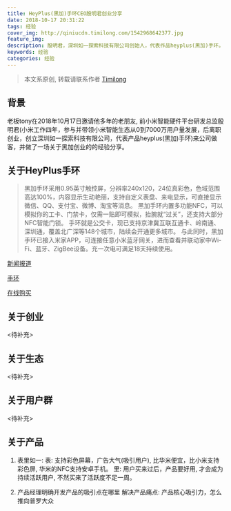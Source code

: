 ```yaml
---
title: HeyPlus(黑加)手环CEO殷明君创业分享
date: 2018-10-17 20:31:22
tags: 经验
cover_img: http://qiniucdn.timilong.com/1542968642377.jpg
feature_img:
description: 殷明君，深圳如一探索科技有限公司创始人，代表作品heyplus(黑加)手环。
keywords: 经验
categories: 经验
---
```


> 本文系原创, 转载请联系作者 [Timilong](http://blog.timilong.com/about)

## 背景
老板tony在2018年10月17日邀请他多年的老朋友, 前小米智能硬件平台研发总监殷明君(小米工作四年，参与并带领小米智能生态从0到7000万用户量发展，后离职创业，创立深圳如一探索科技有限公司，代表产品heyplus(黑加)手环)来公司做客，并做了一场关于黑加创业的的经验分享。

## 关于HeyPlus手环
> 黑加手环采用0.95英寸触控屏，分辨率240x120，24位真彩色，色域范围高达100%，内容显示生动艳丽，支持自定义表盘、来电显示，可直接显示微信、QQ、支付宝、微博、淘宝等消息。
> 黑加手环内置多功能NFC，可以模拟你的工卡、门禁卡，仅需一贴即可模拟，抬腕就“过关”，还支持大部分NFC智能门锁。
> 手环就是公交卡，现已支持京津冀互联互通卡、岭南通、深圳通，覆盖北广深等148个城市，陆续会开通更多城市。
> 与此同时，黑加手环已接入米家APP，可连接任意小米蓝牙网关，进而查看并联动家中Wi-Fi、蓝牙、ZigBee设备。充一次电可满足18天持续使用。

[新闻报道](https://www.baidu.com/s?wd=%E9%BB%91%E5%8A%A0%E6%89%8B%E7%8E%AF)

[手环](http://5b0988e595225.cdn.sohucs.com/images/20180818/fda9dfa7f3494978852addfa3a8667a3.jpeg)

[在线购买](https://youpin.mi.com/detail?gid=103121)

## 关于创业
<待补充>

## 关于生态
<待补充>

## 关于用户群
<待补充>

## 关于产品
1. 表里如一:
   表: 支持彩色屏幕，广告大气(吸引用户), 比华米便宜，比小米支持彩色屏, 华米的NFC支持安卓手机。
   里: 用户买来过后，产品要好用, 才会成为持续活跃用户, 不然买来了活跃度不足一周。

2. 产品经理明确开发产品的吸引点在哪里
   解决产品痛点: 产品核心吸引力，怎么推向普罗大众
